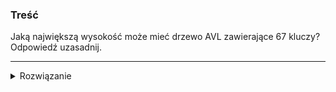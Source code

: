 ### Treść
Jaką największą wysokość może mieć drzewo AVL zawierające 67 kluczy? Odpowiedź uzasadnij.

------
<details><summary>Rozwiązanie</summary>
<p>
    

